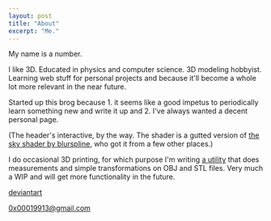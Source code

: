 ```yaml
---
layout: post
title: "About"
excerpt: "Me."
---
```


My name is a number.

I like 3D. Educated in physics and computer science. 3D modeling hobbyist. Learning web stuff for personal projects and because it'll become a whole lot more relevant in the near future.

Started up this brog because 1. it seems like a good impetus to periodically learn something new and write it up and 2. I've always wanted a decent personal page.

(The header's interactive, by the way. The shader is a gutted version of <a href="https://threejs.org/examples/webgl_shaders_sky.html">the sky shader by blurspline</a>, who got it from a few other places.)

I do occasional 3D printing, for which purpose I'm writing <a href="https://0x00019913.github.io/meshy/">a utility</a> that does measurements and simple transformations on OBJ and STL files. Very much a WIP and will get more functionality in the future.

<a href="http://0x00019913.deviantart.com/">deviantart</a>

0x00019913@gmail.com
